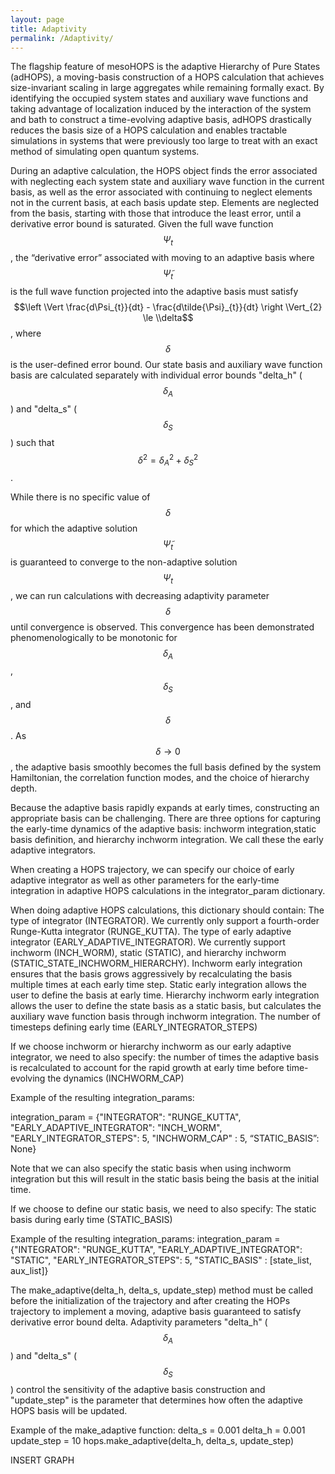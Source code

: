 ```yaml
---
layout: page
title: Adaptivity
permalink: /Adaptivity/
---
```

<script
  src="https://cdn.mathjax.org/mathjax/latest/MathJax.js?config=TeX-AMS-MML_HTMLorMML"
  type="text/javascript">
</script>

The flagship feature of mesoHOPS is the adaptive Hierarchy of Pure States (adHOPS), a moving-basis construction of a HOPS calculation that achieves size-invariant scaling in large aggregates while remaining formally exact. By identifying the occupied system states and auxiliary wave functions and taking advantage of localization induced by the interaction of the system and bath to construct a time-evolving adaptive basis, adHOPS drastically reduces the basis size of a HOPS calculation and enables tractable simulations in systems that were previously too large to treat with an exact method of simulating open quantum systems.

During an adaptive calculation, the HOPS object finds the error associated with neglecting each system state and auxiliary wave function in the current basis, as well as the error associated with continuing to neglect elements not in the current basis, at each basis update step. Elements are neglected from the basis, starting with those that introduce the least error, until a derivative error bound is saturated. Given the full wave function $$\Psi_{t}$$, the “derivative error” associated with moving to an adaptive basis where $$\tilde{\Psi}_{t}$$ is the full wave function projected into the adaptive basis must satisfy $$\left \Vert \frac{d\Psi_{t}}{dt} - \frac{d\tilde{\Psi}_{t}}{dt} \right \Vert_{2} \le \\delta$$, where $$\delta$$ is the user-defined error bound.  Our state basis and auxiliary wave function basis are calculated separately with individual error bounds "delta_h" ($$\delta_A$$) and "delta_s" ($$\delta_S$$) such that $$\delta^2 = \delta_A^2 + \delta_S^2$$.

While there is no specific value of $$\delta$$ for which the adaptive solution $$\tilde{\Psi}_{t}$$ is guaranteed to converge to the non-adaptive solution $$\Psi_{t}$$, we can run calculations with decreasing adaptivity parameter $$\delta$$ until convergence is observed. This convergence has been demonstrated phenomenologically to be monotonic for $$\delta_A$$, $$\delta_S$$, and $$\delta$$. As $$\delta \rightarrow 0 $$, the adaptive basis smoothly becomes the full basis defined by the system Hamiltonian, the correlation function modes, and the choice of hierarchy depth.

Because the adaptive basis rapidly expands at early times, constructing an appropriate basis can be challenging. There are three options for capturing the early-time dynamics of the adaptive basis: inchworm integration,static basis definition, and hierarchy inchworm integration. We call these the early adaptive integrators.

When creating a HOPS trajectory, we can specify our choice of early adaptive integrator as well as other parameters for the early-time integration in adaptive HOPS calculations in the integrator_param dictionary.

When doing adaptive HOPS calculations, this dictionary should contain:
The type of integrator (INTEGRATOR). We currently only support a fourth-order Runge-Kutta integrator (RUNGE_KUTTA). 
The type of early adaptive integrator (EARLY_ADAPTIVE_INTEGRATOR). We currently support inchworm (INCH_WORM), static (STATIC), and hierarchy inchworm (STATIC_STATE_INCHWORM_HIERARCHY). 
Inchworm early integration ensures that the basis grows aggressively by recalculating the basis multiple times at each early time step.
Static early integration allows the user to define the basis at early time.
Hierarchy inchworm early integration allows the user to define the state basis as a static basis, but calculates the auxiliary wave function basis through inchworm integration.
The number of timesteps defining early time (EARLY_INTEGRATOR_STEPS)

If we choose inchworm or hierarchy inchworm as our early adaptive integrator, we need to also specify:
the number of times the adaptive basis is recalculated to account for the rapid growth at early time before time-evolving the dynamics (INCHWORM_CAP)

Example of the resulting integration_params:

integration_param = {"INTEGRATOR": "RUNGE_KUTTA",
                         "EARLY_ADAPTIVE_INTEGRATOR": "INCH_WORM",
                         "EARLY_INTEGRATOR_STEPS": 5,
                         "INCHWORM_CAP" : 5,
 “STATIC_BASIS”: None} 

Note that we can also specify the static basis when using inchworm integration but this will result in the static basis being the basis at the initial time.

If we choose to define our static basis, we need to also specify:
The static basis during early time (STATIC_BASIS)

Example of the resulting integration_params:
integration_param = {"INTEGRATOR": "RUNGE_KUTTA",
                         "EARLY_ADAPTIVE_INTEGRATOR": "STATIC",
                         "EARLY_INTEGRATOR_STEPS": 5,
                         "STATIC_BASIS" : [state_list, aux_list]} 

The make_adaptive(delta_h, delta_s, update_step) method must be called before the initialization of the trajectory and after creating the HOPs trajectory to implement a moving, adaptive basis guaranteed to satisfy derivative error bound delta. Adaptivity parameters "delta_h" ($$\delta_A$$) and "delta_s" ($$\delta_S$$) control the sensitivity of the adaptive basis construction and "update_step" is the parameter that determines how often the adaptive HOPS basis will be updated.

Example of the make_adaptive function:
delta_s = 0.001
delta_h = 0.001
update_step = 10
hops.make_adaptive(delta_h, delta_s, update_step)

INSERT GRAPH